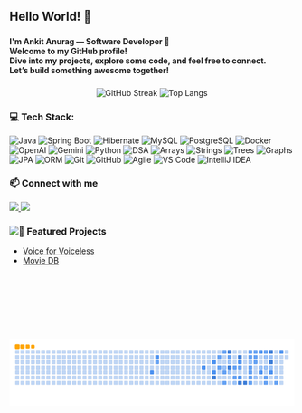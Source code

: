 <h2 align="left">Hello World! 👋</h2>

###

<h4 align="left">
  I'm <strong>Ankit Anurag</strong> — Software Developer 🚀<br>
  Welcome to my GitHub profile!<br>
  Dive into my projects, explore some code, and feel free to connect.<br>
  Let’s build something awesome together!
</h4>

###

<div align="center">
  <img src="https://streak-stats.demolab.com?user=Vashu2003&locale=en&mode=weekly&theme=github_dark&hide_border=true&border_radius=5&dates=2" height="150" alt="GitHub Streak"/>
  <img src="https://github-readme-stats.vercel.app/api/top-langs?username=Vashu2003&layout=compact&theme=github_dark&hide_border=true" height="150" alt="Top Langs"/>
</div>

###

<h3 align="left">💻 Tech Stack:</h3>

![Java](https://img.shields.io/badge/Java-%23ED8B00.svg?style=for-the-badge&logo=java&logoColor=white)
![Spring Boot](https://img.shields.io/badge/SpringBoot-%236DB33F.svg?style=for-the-badge&logo=springboot&logoColor=white)
![Hibernate](https://img.shields.io/badge/Hibernate-59666C?style=for-the-badge&logo=hibernate&logoColor=white)
![MySQL](https://img.shields.io/badge/mysql-4479A1.svg?style=for-the-badge&logo=mysql&logoColor=white)
![PostgreSQL](https://img.shields.io/badge/PostgreSQL-%23316192.svg?style=for-the-badge&logo=postgresql&logoColor=white)
![Docker](https://img.shields.io/badge/docker-%230db7ed.svg?style=for-the-badge&logo=docker&logoColor=white)
![OpenAI](https://img.shields.io/badge/OpenAI-412991?style=for-the-badge&logo=openai&logoColor=white)
![Gemini](https://img.shields.io/badge/Gemini-%23163f91.svg?style=for-the-badge&logo=google&logoColor=white)
![Python](https://img.shields.io/badge/Python-3670A0?style=for-the-badge&logo=python&logoColor=ffdd54)
![DSA](https://img.shields.io/badge/Data--Structures-%2307405e.svg?style=for-the-badge&logo=codewars&logoColor=white)
![Arrays](https://img.shields.io/badge/Arrays-%23117ACA.svg?style=for-the-badge)
![Strings](https://img.shields.io/badge/Strings-%23FFCB2B.svg?style=for-the-badge)
![Trees](https://img.shields.io/badge/Trees-%2332a852.svg?style=for-the-badge)
![Graphs](https://img.shields.io/badge/Graphs-%23A65FC2.svg?style=for-the-badge)
![JPA](https://img.shields.io/badge/JPA-%2320232a.svg?style=for-the-badge&logo=hibernate&logoColor=white)
![ORM](https://img.shields.io/badge/ORM%20Tools-%23EE9B00.svg?style=for-the-badge)
![Git](https://img.shields.io/badge/git-%23F05033.svg?style=for-the-badge&logo=git&logoColor=white)
![GitHub](https://img.shields.io/badge/github-%23121011.svg?style=for-the-badge&logo=github&logoColor=white)
![Agile](https://img.shields.io/badge/Agile%20Methodology-%23318CE7.svg?style=for-the-badge)
![VS Code](https://img.shields.io/badge/VSCode-%23007ACC.svg?style=for-the-badge&logo=visual-studio-code&logoColor=white)
![IntelliJ IDEA](https://img.shields.io/badge/IntelliJIDEA-%23000000.svg?style=for-the-badge&logo=intellij-idea&logoColor=white)

###

<h3 align="left">📫 Connect with me</h3>

<div align="left">
  <a href="https://www.linkedin.com/in/ankit-anurag-901881259/" target="_blank">
    <img src="https://img.shields.io/static/v1?message=LinkedIn&logo=linkedin&label=&color=0077B5&logoColor=white&style=for-the-badge" height="30" />
  </a>
  <a href="mailto:anuragankit34@gmail.com" target="_blank">
    <img src="https://img.shields.io/static/v1?message=Gmail&logo=gmail&label=&color=D14836&logoColor=white&style=for-the-badge" height="30" />
  </a>
</div>

###

<img align="left" height="200" src="https://media1.tenor.com/m/UttC4AITYR4AAAAC/full-stack-developer.gif" />

###

<h3>🚀 Featured Projects</h3>
<ul>
  <li><a href="https://github.com/anuragankit/Voice-for-Voiceless.git" target="_blank">Voice for Voiceless</a></li>
  <li><a href="https://github.com/anuragankit/MovieDB.git" target="_blank">Movie DB</a></li>
</ul>

###

<br clear="both">

<picture>
  <source media="(prefers-color-scheme: dark)" srcset="https://github.com/Vashu2003/Vashu2003/blob/output/github-snake-dark.svg" />
  <source media="(prefers-color-scheme: light)" srcset="https://github.com/Vashu2003/Vashu2003/blob/output/github-snake.svg" />
  <img alt="GitHub Snake Animation" src="https://github.com/Vashu2003/Vashu2003/blob/output/ocean.gif" />
</picture>
